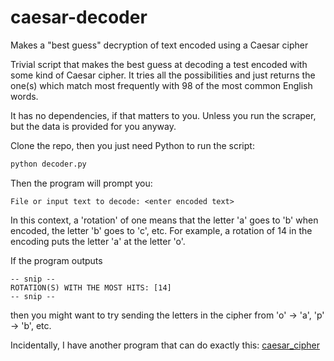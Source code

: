 # caesar-decoder
Makes a "best guess" decryption of text encoded using a Caesar cipher

Trivial script that makes the best guess at decoding a test encoded with some kind of Caesar cipher.
It tries all the possibilities and just returns the one(s) which match most frequently with 98 of the most
common English words.

It has no dependencies, if that matters to you. Unless you run the scraper, but the data is provided for you anyway.

Clone the repo, then you just need Python to run the script:

```bash
python decoder.py
```

Then the program will prompt you:

```
File or input text to decode: <enter encoded text>
```

In this context, a 'rotation' of one means that the letter 'a' goes to 'b' when encoded, the letter 'b' goes to 'c', etc.
For example, a rotation of 14 in the encoding puts the letter 'a' at the letter 'o'.

If the program outputs
```
-- snip --
ROTATION(S) WITH THE MOST HITS: [14]
-- snip --
```
then you might want to try sending the letters in the cipher from 'o' → 'a', 'p' → 'b', etc.

Incidentally, I have another program that can do exactly this:
[caesar\_cipher](https://github.com/benharmonics/caesar_cipher)
